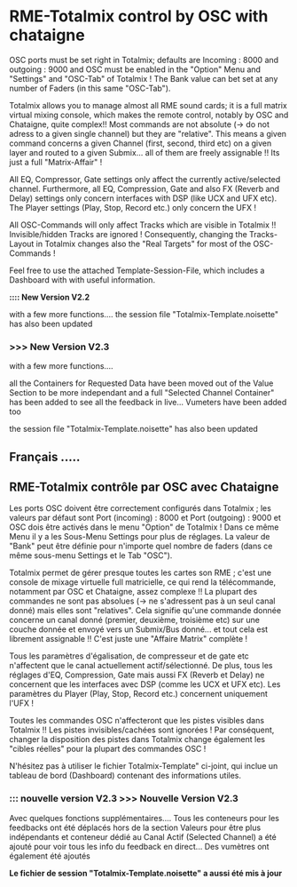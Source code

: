 # RME-Totalmix control by OSC with chataigne
OSC ports must be set right in Totalmix;  defaults are Incoming : 8000 and outgoing : 9000
and OSC must be enabled in the "Option" Menu and "Settings" and "OSC-Tab" of Totalmix !
The Bank value can bet set at any number of Faders (in this same "OSC-Tab").

Totalmix allows you to manage almost all RME sound cards; it is a full matrix virtual mixing console,  which makes the remote control, notably by OSC and Chataigne, quite complex!!
Most commands are not absolute (-> do not adress to a given single channel) but they are "relative". This means a given command concerns a given Channel (first, second, third etc) on a given layer and routed to a given Submix... all of them are freely assignable !! Its just a full "Matrix-Affair" ! 

All EQ, Compressor, Gate settings only affect the currently active/selected channel. 
Furthermore, all EQ, Compression, Gate and also FX (Reverb and Delay) settings only concern interfaces with DSP (like UCX and UFX etc).
The Player settings (Play, Stop, Record etc.) only concern the UFX !

All OSC-Commands will only affect Tracks which are visible in Totalmix !! Invisible/hidden Tracks are ignored ! Consequently, changing the Tracks-Layout in Totalmix changes also the "Real Targets" for most of the OSC-Commands !

Feel free to use the attached Template-Session-File, which includes a Dashboard with with useful information.

**:::: New Version V2.2**

with a few more functions....
the session file "Totalmix-Template.noisette" has also been updated

### >>>  New Version V2.3
with a few more functions....

all the Containers for Requested Data have been moved out of the Value Section to be more independant
and a full "Selected Channel Container" has been added to see all the feedback in live...
Vumeters have been added too

the session file "Totalmix-Template.noisette" has also been updated


## Français .....
## RME-Totalmix contrôle par OSC avec Chataigne
Les ports OSC doivent être correctement configurés dans Totalmix ; les valeurs par défaut sont Port (incoming) : 8000 et Port (outgoing) : 9000
et OSC dois être activés dans le menu "Option" de Totalmix ! Dans ce même Menu il y a les Sous-Menu Settings pour plus de réglages.
La valeur de "Bank" peut être définie pour n'importe quel nombre de faders (dans ce même sous-menu Settings et le Tab "OSC").

Totalmix permet de gérer presque toutes les cartes son RME ; c'est une console de mixage virtuelle full matricielle, ce qui rend la télécommande, notamment par OSC et Chataigne, assez complexe !!
La plupart des commandes ne sont pas absolues (-> ne s'adressent pas à un seul canal donné) mais elles sont "relatives". Cela signifie qu'une commande donnée concerne un canal donné (premier, deuxième, troisième etc) sur une couche donnée et envoyé vers un Submix/Bus donné... et tout cela est librement assignable !! C'est juste une "Affaire Matrix" complète !

Tous les paramètres d'égalisation, de compresseur et de gate etc n'affectent que le canal actuellement actif/sélectionné.
De plus, tous les réglages d'EQ, Compression, Gate mais aussi FX (Reverb et Delay) ne concernent que les interfaces avec DSP (comme les UCX et UFX etc).
Les paramètres du Player (Play, Stop, Record etc.) concernent uniquement l'UFX !

Toutes les commandes OSC n'affecteront que les pistes visibles dans Totalmix !! Les pistes invisibles/cachées sont ignorées ! Par conséquent, changer la disposition des pistes dans Totalmix change également les "cibles réelles" pour la plupart des commandes OSC !

N'hésitez pas à utiliser le fichier Totalmix-Template" ci-joint, qui inclue un tableau de bord (Dashboard) contenant des informations utiles.

### ::: nouvelle version V2.3 >>>  Nouvelle Version V2.3
Avec quelques fonctions supplémentaires....
Tous les conteneurs pour les feedbacks ont été déplacés hors de la section Valeurs pour être plus indépendants
et conteneur dédié au Canal Actif (Selected Channel)  a été ajouté pour voir tous les info du feedback en direct...
Des vumètres ont également été ajoutés

**Le fichier de session "Totalmix-Template.noisette" a aussi été mis à jour**
